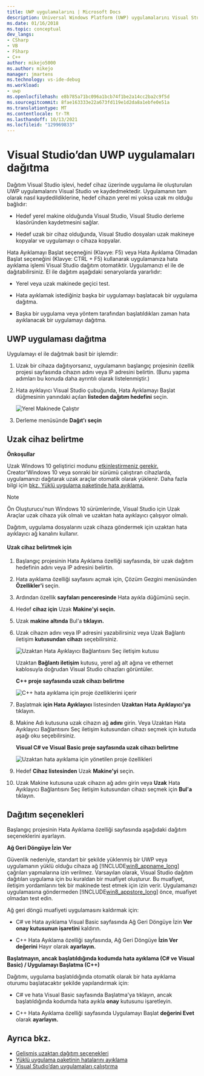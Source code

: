 ```yaml
---
title: UWP uygulamalarını | Microsoft Docs
description: Universal Windows Platform (UWP) uygulamalarını Visual Studio. Dağıtım için bir yerel veya uzak hedef cihaz belirtin. Dağıtım seçeneklerini anlama.
ms.date: 01/16/2018
ms.topic: conceptual
dev_langs:
- CSharp
- VB
- FSharp
- C++
author: mikejo5000
ms.author: mikejo
manager: jmartens
ms.technology: vs-ide-debug
ms.workload:
- uwp
ms.openlocfilehash: e8b785a71bc096a1bcb74f1be2a14cc2ba2c9f5d
ms.sourcegitcommit: 8fae163333e22a673fd119e1d2da8a1ebfe0e51a
ms.translationtype: MT
ms.contentlocale: tr-TR
ms.lasthandoff: 10/13/2021
ms.locfileid: "129969833"
---
```

# <a name="deploy-uwp-apps-from-visual-studio"></a>Visual Studio’dan UWP uygulamaları dağıtma

Dağıtım Visual Studio işlevi, hedef cihaz üzerinde uygulama ile oluşturulan UWP uygulamalarını Visual Studio ve kaydedmektedir. Uygulamanın tam olarak nasıl kaydedildiklerine, hedef cihazın yerel mi yoksa uzak mı olduğu bağlıdır:

- Hedef yerel makine olduğunda Visual Studio, Visual Studio derleme klasöründen kaydetmesini sağlar.

- Hedef uzak bir cihaz olduğunda, Visual Studio dosyaları uzak makineye kopyalar ve uygulamayı o cihaza kopyalar.

Hata Ayıklamayı Başlat seçeneğini (Klavye: F5)  veya Hata Ayıklama Olmadan Başlat seçeneğini  (Klavye: CTRL + F5) kullanarak uygulamanıza hata ayıklama işlemi Visual Studio dağıtım otomatiktir. Uygulamanızı el ile de dağıtabilirsiniz. El ile dağıtım aşağıdaki senaryolarda yararlıdır:

- Yerel veya uzak makinede geçici test.

- Hata ayıklamak istediğiniz başka bir uygulamayı başlatacak bir uygulama dağıtma.

- Başka bir uygulama veya yöntem tarafından başlatıldıkları zaman hata ayıklanacak bir uygulamayı dağıtma.

## <a name="how-to-deploy-a-uwp-app"></a><a name="BKMK_How_to_deploy_a_Windows_Store_app"></a> UWP uygulaması dağıtma
 Uygulamayı el ile dağıtmak basit bir işlemdir:

1. Uzak bir cihaza dağıtıyorsanız, uygulamanın başlangıç projesinin özellik projesi sayfasında cihazın adını veya IP adresini belirtin. (Bunu yapma adımları bu konuda daha ayrıntılı olarak listelenmiştir.)

2. Hata ayıklayıcı Visual Studio çubuğunda, Hata Ayıklamayı Başlat düğmesinin yanındaki açılan **listeden dağıtım hedefini** seçin.

     ![Yerel Makinede Çalıştır](../debugger/media/vsrun_f5_local.png "VSRUN_F5_Local")

3. Derleme menüsünde **Dağıt'ı** **seçin**

## <a name="how-to-specify-a-remote-device"></a><a name="BKMK_How_to_specify_a_remote_device"></a> Uzak cihaz belirtme

**Önkoşullar**

Uzak Windows 10 geliştirici modunu [etkinleştirmeniz gerekir.](/windows/uwp/get-started/enable-your-device-for-development) Creator'Windows 10 veya sonraki bir sürümü çalıştıran cihazlarda, uygulamanızı dağıtarak uzak araçlar otomatik olarak yüklenir. Daha fazla bilgi için [bkz. Yüklü uygulama paketinde hata ayıklama.](../debugger/debug-installed-app-package.md)

> [!NOTE]
> Ön Oluşturucu'nun Windows 10 sürümlerinde, Visual Studio için Uzak Araçlar uzak cihaza yük olmalı ve uzaktan hata ayıklayıcı çalışıyor olmalı.

Dağıtım, uygulama dosyalarını uzak cihaza göndermek için uzaktan hata ayıklayıcı ağ kanalını kullanır.

#### <a name="to-specify-a-remote-device"></a>Uzak cihaz belirtmek için

1. Başlangıç projesinin Hata Ayıklama özelliği sayfasında, bir uzak dağıtım hedefinin adını veya IP adresini belirtin.

2. Hata ayıklama özelliği sayfasını açmak için, Çözüm Gezgini menüsünden **Özellikler'i** seçin.

3. Ardından özellik **sayfaları penceresinde** Hata ayıkla düğümünü seçin.

4. Hedef **cihaz için** Uzak **Makine'yi seçin.**

5. Uzak **makine altında** Bul'a **tıklayın.**

6. Uzak cihazın adını veya IP adresini yazabilirsiniz veya Uzak Bağlantı iletişim **kutusundan cihazı** seçebilirsiniz.

    ![Uzaktan Hata Ayıklayıcı Bağlantısını Seç iletişim kutusu](../debugger/media/vsrun_selectremotedebuggerdlg.png "VSRUN_SelectRemoteDebuggerDlg")

    Uzaktan **Bağlantı iletişim** kutusu, yerel ağ alt ağına ve ethernet kablosuyla doğrudan Visual Studio cihazları görüntüler.

   **C++ proje sayfasında uzak cihazı belirtme**

   ![C&#43;&#43; hata ayıklama için proje özelliklerini içerir](../debugger/media/vsrun_cpp_projprop_remote.png "VSRUN_CPP_ProjProp_Remote")

7. Başlatmak **için Hata Ayıklayıcı** listesinden **Uzaktan Hata Ayıklayıcı'ya** tıklayın.

8. Makine Adı kutusuna uzak cihazın ağ **adını** girin. Veya Uzaktan Hata Ayıklayıcı Bağlantısını Seç iletişim kutusundan cihazı seçmek için kutuda aşağı oku seçebilirsiniz.

   **Visual C# ve Visual Basic proje sayfasında uzak cihazı belirtme**

   ![Uzaktan hata ayıklama için yönetilen proje özellikleri](../debugger/media/vsrun_managed_projprop_remote.png "VSRUN_Managed_ProjProp_Remote")

9. Hedef **Cihaz listesinden** Uzak **Makine'yi** seçin.

10. Uzak Makine kutusuna uzak cihazın ağ adını girin  veya **Uzak** Hata Ayıklayıcı Bağlantısını Seç iletişim kutusundan cihazı seçmek için **Bul'a** tıklayın.

## <a name="deployment-options"></a><a name="BKMK_Deployment_options"></a> Dağıtım seçenekleri

Başlangıç projesinin Hata Ayıklama özelliği sayfasında aşağıdaki dağıtım seçeneklerini ayarlayın.

**Ağ Geri Döngüye İzin Ver**

Güvenlik nedeniyle, standart bir şekilde yüklenmiş bir UWP veya uygulamanın yüklü olduğu cihaza ağ [!INCLUDE[win8_appname_long](../debugger/includes/win8_appname_long_md.md)] çağrıları yapmalarına izin verilmez. Varsayılan olarak, Visual Studio dağıtım dağıtılan uygulama için bu kuraldan bir muafiyet oluşturur. Bu muafiyet, iletişim yordamlarını tek bir makinede test etmek için izin verir. Uygulamanızı uygulamasına göndermeden [!INCLUDE[win8_appstore_long](../debugger/includes/win8_appstore_long_md.md)] önce, muafiyet olmadan test edin.

Ağ geri döngü muafiyeti uygulamasını kaldırmak için:

- C# ve Hata ayıklama Visual Basic sayfasında Ağ Geri Döngüye İzin **Ver onay kutusunun işaretini** kaldırın.

- C++ Hata Ayıklama özelliği sayfasında, Ağ Geri Döngüye **İzin Ver değerini** Hayır olarak **ayarlayın.**

**Başlatmayın, ancak başlatıldığında kodumda hata ayıklama (C# ve Visual Basic) / Uygulamayı Başlatma (C++)**

Dağıtımı, uygulama başlatıldığında otomatik olarak bir hata ayıklama oturumu başlatacaktır şekilde yapılandırmak için:

- C# ve hata Visual Basic sayfasında Başlatma'ya tıklayın, ancak başlatıldığında kodumda hata ayıkla **onay** kutusunu işaretleyin.

- C++ Hata Ayıklama özelliği sayfasında Uygulamayı Başlat **değerini Evet** olarak **ayarlayın.**

## <a name="see-also"></a>Ayrıca bkz.

- [Gelişmiş uzaktan dağıtım seçenekleri](/windows/uwp/debug-test-perf/deploying-and-debugging-uwp-apps#advanced-remote-deployment-options)
- [Yüklü uygulama paketinin hatalarını ayıklama](../debugger/debug-installed-app-package.md)
- [Visual Studio’dan uygulamaları çalıştırma](debugging-windows-store-and-windows-universal-apps.md)
